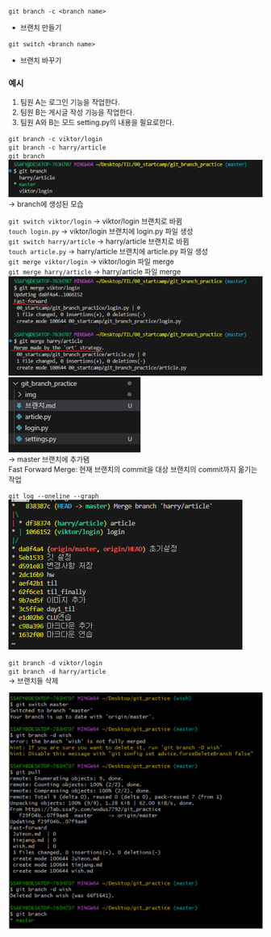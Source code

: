 `git branch -c <branch name>`  
+ 브랜치 만들기

`git switch <branch name>`
+ 브랜치 바꾸기

### 예시
1. 팀원 A는 로그인 기능을 작업한다.
2. 팀원 B는 게시글 작성 기능을 작업한다.
3. 팀원 A와 B는 모드 setting.py의 내용을 필요로한다.

`git branch -c viktor/login`   
`git branch -c harry/article`   
`git branch`   
![alt text](img/img-15.png)  
-> branch에 생성된 모습 

`git switch viktor/login` -> viktor/login 브랜치로 바뀜   
`touch login.py` -> viktor/login 브랜치에 login.py 파일 생성   
`git switch harry/article` -> harry/article 브랜치로 바뀜      
`touch article.py` -> harry/article 브랜치에 article.py 파일 생성    
`git merge viktor/login` -> viktor/login 파일 merge     
`git merge harry/article` -> harry/article 파일 merge           
![alt text](img/img-14.png)   
![alt text](img/img-16.png)    
-> master 브랜치에 추가됌   
Fast Forward Merge: 현재 브랜치의 commit을 대상 브랜치의 commit까지 옮기는 작업    

`git log --oneline --graph`   
![alt text](img/img-17.png)  

`git branch -d viktor/login`   
`git branch -d harry/article`  
-> 브랜치들 삭제

![alt text](img/img-18.png)  